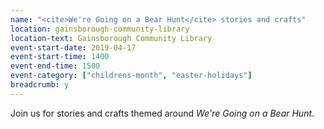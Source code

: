 ```yaml
---
name: "<cite>We're Going on a Bear Hunt</cite> stories and crafts"
location: gainsborough-community-library
location-text: Gainsborough Community Library
event-start-date: 2019-04-17
event-start-time: 1400
event-end-time: 1500
event-category: ["childrens-month", "easter-holidays"]
breadcrumb: y
---
```


Join us for stories and crafts themed around <cite>We're Going on a Bear Hunt</cite>.
